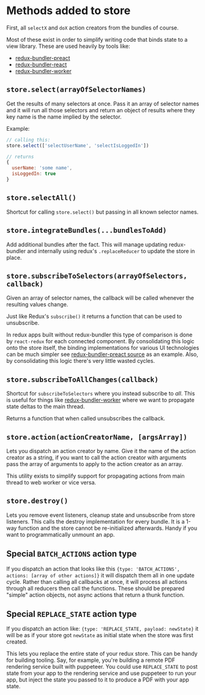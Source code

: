 # Methods added to store

First, all `selectX` and `doX` action creators from the bundles of course.

Most of these exist in order to simplify writing code that binds state to a view library. These are used heavily by tools like:

- [redux-bundler-preact](https://github.com/HenrikJoreteg/redux-bundler-preact)
- [redux-bundler-react](https://github.com/HenrikJoreteg/redux-bundler-react)
- [redux-bundler-worker](https://github.com/HenrikJoreteg/redux-bundler-worker)

## `store.select(arrayOfSelectorNames)`

Get the results of many selectors at once. Pass it an array of selector names and it will run all those selectors and return an object of results where they key name is the name implied by the selector.

Example:

```js
// calling this:
store.select(['selectUserName', 'selectIsLoggedIn'])

// returns
{
  userName: 'some name',
  isLoggedIn: true
}
```

## `store.selectAll()`

Shortcut for calling `store.select()` but passing in all known selector names.

## `store.integrateBundles(...bundlesToAdd)`

Add additional bundles after the fact. This will manage updating redux-bundler and internally using redux's `.replaceReducer` to update the store in place.

## `store.subscribeToSelectors(arrayOfSelectors, callback)`

Given an array of selector names, the callback will be called whenever the resulting values change.

Just like Redux's `subscribe()` it returns a function that can be used to unsubscribe.

In redux apps built without redux-bundler this type of comparison is done by `react-redux` for each connected component. By consolidating this logic onto the store itself, the binding implementations for various UI technologies can be much simpler see [redux-bundler-preact source](https://github.com/HenrikJoreteg/redux-bundler-preact/blob/master/src/index.js) as an example. Also, by consolidating this logic there's very little wasted cycles.

## `store.subscribeToAllChanges(callback)`

Shortcut for `subscribeToSelectors` where you instead subscribe to _all_. This is useful for things like [redux-bundler-worker](https://github.com/HenrikJoreteg/redux-bundler-worker) where we want to propagate state deltas to the main thread.

Returns a function that when called unsubscribes the callback.

## `store.action(actionCreatorName, [argsArray])`

Lets you dispatch an action creator by name. Give it the name of the action creator as a string, if you want to call the action creator with arguments pass the array of arguments to apply to the action creator as an array.

This utility exists to simplify support for propagating actions from main thread to web worker or vice versa.

## `store.destroy()`

Lets you remove event listeners, cleanup state and unsubscribe from store listeners. This calls the destroy implementation for every bundle. It is a 1-way function and the store cannot be re-initialized afterwards. Handy if you want to programmatically unmount an app.

## Special `BATCH_ACTIONS` action type

If you dispatch an action that looks like this `{type: 'BATCH_ACTIONS', actions: [array of other actions]}` it will dispatch them all in one update cycle. Rather than calling all callbacks at once, it will process all actions through all reducers then call the functions. These should be prepared "simple" action objects, not async actions that return a thunk function.

## Special `REPLACE_STATE` action type

If you dispatch an action like: `{type: 'REPLACE_STATE, payload: newState}` it will be as if your store got `newState` as initial state when the store was first created.

This lets you replace the entire state of your redux store. This can be handy for building tooling. Say, for example, you're building a remote PDF rendering service built with puppeteer. You could use `REPLACE_STATE` to post state from your app to the rendering service and use puppeteer to run your app, but inject the state you passed to it to produce a PDF with your app state.
